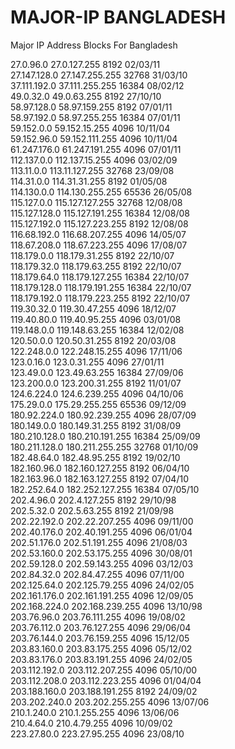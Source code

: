 # MAJOR-IP BANGLADESH
Major IP Address Blocks For Bangladesh

27.0.96.0		27.0.127.255	8192	02/03/11	 
27.147.128.0	27.147.255.255	32768	31/03/10	 
37.111.192.0	37.111.255.255	16384	08/02/12	 
49.0.32.0		49.0.63.255		8192	27/10/10	 
58.97.128.0		58.97.159.255	8192	07/01/11	 
58.97.192.0		58.97.255.255	16384	07/01/11	 
59.152.0.0		59.152.15.255	4096	10/11/04	 
59.152.96.0		59.152.111.255	4096	10/11/04	 
61.247.176.0	61.247.191.255	4096	07/01/11	 
112.137.0.0		112.137.15.255	4096	03/02/09	 
113.11.0.0		113.11.127.255	32768	23/09/08	 
114.31.0.0		114.31.31.255	8192	01/05/08	 
114.130.0.0		114.130.255.255	65536	26/05/08	 
115.127.0.0		115.127.127.255	32768	12/08/08	 
115.127.128.0	115.127.191.255	16384	12/08/08	 
115.127.192.0	115.127.223.255	8192	12/08/08	 
116.68.192.0	116.68.207.255	4096	14/05/07	 
118.67.208.0	118.67.223.255	4096	17/08/07	 
118.179.0.0		118.179.31.255	8192	22/10/07	 
118.179.32.0	118.179.63.255	8192	22/10/07	 
118.179.64.0	118.179.127.255	16384	22/10/07	 
118.179.128.0	118.179.191.255	16384	22/10/07	 
118.179.192.0	118.179.223.255	8192	22/10/07	 
119.30.32.0		119.30.47.255	4096	18/12/07	 
119.40.80.0		119.40.95.255	4096	03/01/08	 
119.148.0.0		119.148.63.255	16384	12/02/08	 
120.50.0.0		120.50.31.255	8192	20/03/08	 
122.248.0.0		122.248.15.255	4096	17/11/06	 
123.0.16.0		123.0.31.255	4096	27/01/11	 
123.49.0.0		123.49.63.255	16384	27/09/06	 
123.200.0.0		123.200.31.255	8192	11/01/07	 
124.6.224.0		124.6.239.255	4096	04/10/06	 
175.29.0.0		175.29.255.255	65536	09/12/09	 
180.92.224.0	180.92.239.255	4096	28/07/09	 
180.149.0.0		180.149.31.255	8192	31/08/09	 
180.210.128.0	180.210.191.255	16384	25/09/09	 
180.211.128.0	180.211.255.255	32768	01/10/09	 
182.48.64.0		182.48.95.255	8192	19/02/10	 
182.160.96.0	182.160.127.255	8192	06/04/10	 
182.163.96.0	182.163.127.255	8192	07/04/10	 
182.252.64.0	182.252.127.255	16384	07/05/10	 
202.4.96.0		202.4.127.255	8192	29/10/98	 
202.5.32.0		202.5.63.255	8192	21/09/98	 
202.22.192.0	202.22.207.255	4096	09/11/00	 
202.40.176.0	202.40.191.255	4096	06/01/04	 
202.51.176.0	202.51.191.255	4096	21/08/03	 
202.53.160.0	202.53.175.255	4096	30/08/01	 
202.59.128.0	202.59.143.255	4096	03/12/03	 
202.84.32.0		202.84.47.255	4096	07/11/00	 
202.125.64.0	202.125.79.255	4096	24/02/05	 
202.161.176.0	202.161.191.255	4096	12/09/05	 
202.168.224.0	202.168.239.255	4096	13/10/98	 
203.76.96.0		203.76.111.255	4096	19/08/02	 
203.76.112.0	203.76.127.255	4096	29/06/04	 
203.76.144.0	203.76.159.255	4096	15/12/05	 
203.83.160.0	203.83.175.255	4096	05/12/02	 
203.83.176.0	203.83.191.255	4096	24/02/05	 
203.112.192.0	203.112.207.255	4096	05/10/00	 
203.112.208.0	203.112.223.255	4096	01/04/04	 
203.188.160.0	203.188.191.255	8192	24/09/02	 
203.202.240.0	203.202.255.255	4096	13/07/06	 
210.1.240.0		210.1.255.255	4096	13/06/06	 
210.4.64.0		210.4.79.255	4096	10/09/02	 
223.27.80.0		223.27.95.255	4096	23/08/10	 
  

